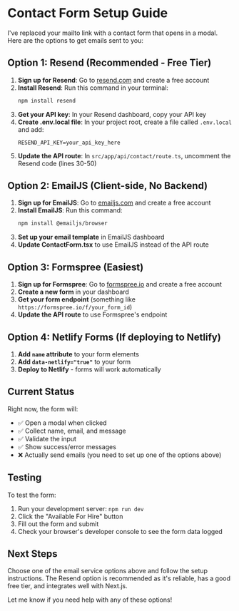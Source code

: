 # Contact Form Setup Guide

I've replaced your mailto link with a contact form that opens in a modal. Here are the options to get emails sent to you:

## Option 1: Resend (Recommended - Free Tier)

1. **Sign up for Resend**: Go to [resend.com](https://resend.com) and create a free account
2. **Install Resend**: Run this command in your terminal:
   ```bash
   npm install resend
   ```
3. **Get your API key**: In your Resend dashboard, copy your API key
4. **Create .env.local file**: In your project root, create a file called `.env.local` and add:
   ```
   RESEND_API_KEY=your_api_key_here
   ```
5. **Update the API route**: In `src/app/api/contact/route.ts`, uncomment the Resend code (lines 30-50)

## Option 2: EmailJS (Client-side, No Backend)

1. **Sign up for EmailJS**: Go to [emailjs.com](https://emailjs.com) and create a free account
2. **Install EmailJS**: Run this command:
   ```bash
   npm install @emailjs/browser
   ```
3. **Set up your email template** in EmailJS dashboard
4. **Update ContactForm.tsx** to use EmailJS instead of the API route

## Option 3: Formspree (Easiest)

1. **Sign up for Formspree**: Go to [formspree.io](https://formspree.io) and create a free account
2. **Create a new form** in your dashboard
3. **Get your form endpoint** (something like `https://formspree.io/f/your_form_id`)
4. **Update the API route** to use Formspree's endpoint

## Option 4: Netlify Forms (If deploying to Netlify)

1. **Add `name` attribute** to your form elements
2. **Add `data-netlify="true"`** to your form
3. **Deploy to Netlify** - forms will work automatically

## Current Status

Right now, the form will:
- ✅ Open a modal when clicked
- ✅ Collect name, email, and message
- ✅ Validate the input
- ✅ Show success/error messages
- ❌ Actually send emails (you need to set up one of the options above)

## Testing

To test the form:
1. Run your development server: `npm run dev`
2. Click the "Available For Hire" button
3. Fill out the form and submit
4. Check your browser's developer console to see the form data logged

## Next Steps

Choose one of the email service options above and follow the setup instructions. The Resend option is recommended as it's reliable, has a good free tier, and integrates well with Next.js.

Let me know if you need help with any of these options! 
